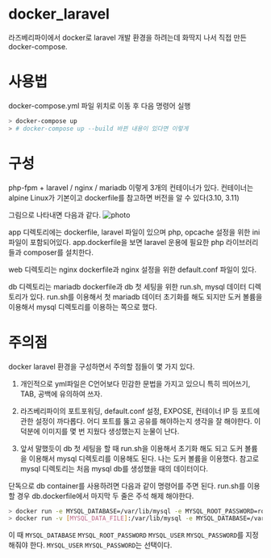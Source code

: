 # docker_laravel
라즈베리파이에서 docker로 laravel 개발 환경을 하려는데 화딱지 나서 직접 만든 docker-compose.

# 사용법
docker-compose.yml 파일 위치로 이동 후 다음 명령어 실행
```bash
> docker-compose up
> # docker-compose up --build 바뀐 내용이 있다면 이렇게
```

# 구성
php-fpm + laravel / nginx / mariadb 이렇게 3개의 컨테이너가 있다.
컨테이너는 alpine Linux가 기본이고 dockerfile를 참고하면 버전을 알 수 있다(3.10, 3.11)

그림으로 나타내면 다음과 같다.
<img src="https://user-images.githubusercontent.com/38307839/73162392-074e5b00-4131-11ea-8cc1-29f25d5bf404.png" alt="photo">


app 디렉토리에는 dockerfile, laravel 파일이 있으며 php, opcache 설정을 위한 ini파일이 포함되어있다.
app.dockerfile을 보면 laravel 운용에 필요한 php 라이브러리들과 composer를 설치한다.

web 디렉토리는 nginx dockerfile과 nginx 설정을 위한 default.conf 파일이 있다.

db 디렉토리는 mariadb dockerfile과 db 첫 세팅을 위한 run.sh, mysql 데이터 디렉토리가 있다. run.sh를 이용해서 첫 mariadb 데이터 초기화를
해도 되지만 도커 볼륨을 이용해서 mysql 디렉토리를 이용하는 쪽으로 했다.

# 주의점
docker laravel 환경을 구성하면서 주의할 점들이 몇 가지 있다.

1. 개인적으로 yml파일은 C언어보다 민감한 문법을 가지고 있으니 특히 띄어쓰기, TAB, 공백에 유의하여 쓰자.

2. 라즈베리파이의 포트포워딩, default.conf 설정, EXPOSE, 컨테이너 IP 등 포트에 관한 설정이 까다롭다. 어디 포트를 뚫고 공유를 해야하는지
생각을 잘 해야한다. 이 덕분에 이미지를 몇 번 지웠다 생성했는지 눈물이 난다.

3. 앞서 말했듯이 db 첫 세팅을 할 때 run.sh을 이용해서 초기화 해도 되고 도커 볼륨을 이용해서 mysql 디렉토리를 이용해도 된다. 나는 도커
볼륨을 이용했다. 참고로 mysql 디렉토리는 처음 mysql db를 생성했을 때의 데이터이다.

단독으로 db container를 사용하려면 다음과 같이 명령어를 주면 된다. run.sh를 이용 할 경우 db.dockerfile에서 마지막 두 줄은 주석 해제 해야한다.
```bash
> docker run -e MYSQL_DATABASE=/var/lib/mysql -e MYSQL_ROOT_PASSWORD=root_password -e MYSQL_USER=user -e MYSQL_PASSWORD=password -it [DB_CONATINER] # run.sh를 이용하려는 경우
> docker run -v [MYSQL_DATA_FILE]:/var/lib/mysql -e MYSQL_DATABASE=/var/lib/mysql -e MYSQL_ROOT_PASSWORD=root_password -e MYSQL_USER=user -e MYSQL_PASSWORD=password -it [DB_CONATINER] # 도커 볼륨을 이용하려는 경우
```
이 때 `MYSQL_DATABASE` `MYSQL_ROOT_PASSWORD` `MYSQL_USER` `MYSQL_PASSWORD`를 지정해줘야 한다. `MYSQL_USER` `MYSQL_PASSWORD`는 선택이다.
